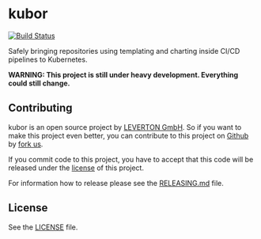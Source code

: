 # kubor

[![Build Status](https://travis-ci.org/levertonai/kubor.svg?branch=master)](https://travis-ci.org/levertonai/kubor)

Safely bringing repositories using templating and charting inside CI/CD pipelines to Kubernetes.

**WARNING: This project is still under heavy development. Everything could still change.**

## Contributing

kubor is an open source project by [LEVERTON GmbH](https://leverton.ai).
So if you want to make this project even better, you can contribute to this project on [Github](https://github.com/levertonai/kubor)
by [fork us](https://github.com/levertonai/kubor/fork).

If you commit code to this project, you have to accept that this code will be released under the [license](#license) of this project.

For information how to release please see the [RELEASING.md](RELEASING.md) file.

## License

See the [LICENSE](LICENSE) file.
